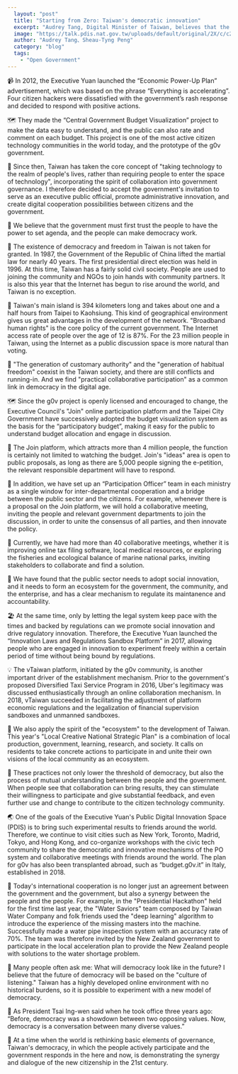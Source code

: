 ```yaml
---
  layout: "post"
  title: "Starting from Zero: Taiwan's democratic innovation"
  excerpt: "Audrey Tang, Digital Minister of Taiwan, believes that the most important thing is the spirit of public dialogue and collaboration."
  image: "https://talk.pdis.nat.gov.tw/uploads/default/original/2X/c/c2061a5cd697744724d0462de0dd744ce66aea4f.jpeg"
  author: "Audrey Tang、Sheau-Tyng Peng"
  category: "blog"
  tags: 
    - "Open Government"
---
```


📹 In 2012, the Executive Yuan launched the “Economic Power-Up Plan” advertisement, which was based on the phrase “Everything is accelerating”. Four citizen hackers were dissatisfied with the government’s rash response and decided to respond with positive actions. 

🗺 They made the “Central Government Budget Visualization” project to make the data easy to understand, and the public can also rate and comment on each budget. This project is one of the most active citizen technology communities in the world today, and the prototype of the g0v government. 

🤝 Since then, Taiwan has taken the core concept of "taking technology to the realm of people's lives, rather than requiring people to enter the space of technology", incorporating the spirit of collaboration into government governance. I therefore decided to accept the government's invitation to serve as an executive public official, promote administrative innovation, and create digital cooperation possibilities between citizens and the government. 

🌻 We believe that the government must first trust the people to have the power to set agenda, and the people can make democracy work.

📶 The existence of democracy and freedom in Taiwan is not taken for granted. In 1987, the Government of the Republic of China lifted the martial law for nearly 40 years. The first presidential direct election was held in 1996. At this time, Taiwan has a fairly solid civil society. People are used to joining the community and NGOs to join hands with community partners. It is also this year that the Internet has begun to rise around the world, and Taiwan is no exception. 

🚅 Taiwan's main island is 394 kilometers long and takes about one and a half hours from Taipei to Kaohsiung. This kind of geographical environment gives us great advantages in the development of the network. "Broadband human rights" is the core policy of the current government. The Internet access rate of people over the age of 12 is 87%. For the 23 million people in Taiwan, using the Internet as a public discussion space is more natural than voting. 

🚸 "The generation of customary authority" and the "generation of habitual freedom" coexist in the Taiwan society, and there are still conflicts and running-in. And we find "practical collaborative participation" as a common link in democracy in the digital age. 

🗺 Since the g0v project is openly licensed and encouraged to change, the Executive Council's "Join" online participation platform and the Taipei City Government have successively adopted the budget visualization system as the basis for the “participatory budget”, making it easy for the public to understand budget allocation and engage in discussion. 

🙋 The Join platform, which attracts more than 4 million people, the function is certainly not limited to watching the budget. Join's "ideas" area is open to public proposals, as long as there are 5,000 people signing the e-petition, the relevant responsible department will have to respond. 

🔗 In addition, we have set up an “Participation Officer” team in each ministry as a single window for inter-departmental cooperation and a bridge between the public sector and the citizens. For example, whenever there is a proposal on the Join platform, we will hold a collaborative meeting, inviting the people and relevant government departments to join the discussion, in order to unite the consensus of all parties, and then innovate the policy. 

🍲 Currently, we have had more than 40 collaborative meetings, whether it is improving online tax filing software, local medical resources, or exploring the fisheries and ecological balance of marine national parks, inviting stakeholders to collaborate and find a solution. 

🔄 We have found that the public sector needs to adopt social innovation, and it needs to form an ecosystem for the government, the community, and the enterprise, and has a clear mechanism to regulate its maintanence and accountability.

🏖 At the same time, only by letting the legal system keep pace with the times and backed by regulations can we promote social innovation and drive regulatory innovation. Therefore, the Executive Yuan launched the “Innovation Laws and Regulations Sandbox Platform” in 2017, allowing people who are engaged in innovation to experiment freely within a certain period of time without being bound by regulations. 

💡 The vTaiwan platform, initiated by the g0v community, is another important driver of the establishment mechanism. Prior to the government's proposed Diversified Taxi Service Program in 2016, Uber's legitimacy was discussed enthusiastically through an online collaboration mechanism. In 2018, vTaiwan succeeded in facilitating the adjustment of platform economic regulations and the legalization of financial supervision sandboxes and unmanned sandboxes. 

🏡 We also apply the spirit of the "ecosystem" to the development of Taiwan. This year's "Local Creative National Strategic Plan" is a combination of local production, government, learning, research, and society. It calls on residents to take concrete actions to participate in and unite their own visions of the local community as an ecosystem. 

💞 These practices not only lower the threshold of democracy, but also the process of mutual understanding between the people and the government. When people see that collaboration can bring results, they can stimulate their willingness to participate and give substantial feedback, and even further use and change to contribute to the citizen technology community. 

🌏  One of the goals of the Executive Yuan's Public Digital Innovation Space (PDIS) is to bring such experimental results to friends around the world. Therefore, we continue to visit cities such as New York, Toronto, Madrid, Tokyo, and Hong Kong, and co-organize workshops with the civic tech community to share the democratic and innovative mechanisms of the PO system and collaborative meetings with friends around the world. The plan for g0v has also been transplanted abroad, such as “budget.g0v.it” in Italy, established in 2018. 

🚰 Today's international cooperation is no longer just an agreement between the government and the government, but also a synergy between the people and the people. For example, in the "Presidential Hackathon" held for the first time last year, the "Water Saviors" team composed by Taiwan Water Company and folk friends used the "deep learning" algorithm to introduce the experience of the missing masters into the machine. Successfully made a water pipe inspection system with an accuracy rate of 70%. The team was therefore invited by the New Zealand government to participate in the local acceleration plan to provide the New Zealand people with solutions to the water shortage problem. 

🚀 Many people often ask me: What will democracy look like in the future? I believe that the future of democracy will be based on the "culture of listening." Taiwan has a highly developed online environment with no historical burdens, so it is possible to experiment with a new model of democracy. 

🎨 As President Tsai Ing-wen said when he took office three years ago: “Before, democracy was a showdown between two opposing values. Now, democracy is a conversation between many diverse values.”

🗽 At a time when the world is rethinking basic elements of governance, Taiwan's democracy, in which the people actively participate and the government responds in the here and now, is demonstrating the synergy and dialogue of the new citizenship in the 21st century. 
